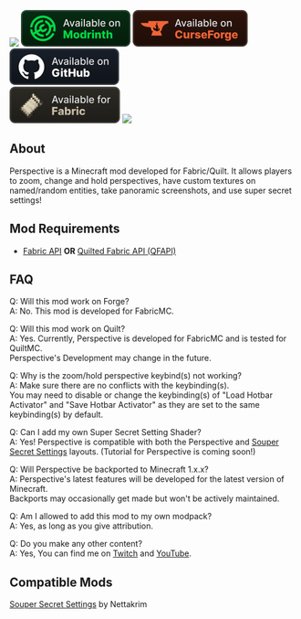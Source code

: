 ![](https://raw.githubusercontent.com/MCLegoMan/Perspective/docs/img/logo/release.png)
[![](https://raw.githubusercontent.com/intergrav/devins-badges/v3/assets/cozy/available/modrinth_64h.png)](https://modrinth.com/mod/mclegoman-perspective)
[![](https://raw.githubusercontent.com/intergrav/devins-badges/v3/assets/cozy/available/curseforge_64h.png)](https://www.curseforge.com/minecraft/mc-mods/perspective)
[![](https://raw.githubusercontent.com/intergrav/devins-badges/v3/assets/cozy/available/github_64h.png)](https://github.com/MCLegoMan/perspective)  
[![](https://raw.githubusercontent.com/intergrav/devins-badges/v3/assets/cozy/supported/fabric_64h.png)](https://fabricmc.net)
[![](https://raw.githubusercontent.com/intergrav/devins-badges/v3/assets/cozy/supported/quilt_64h.png)](https://quiltmc.org)

## About
Perspective is a Minecraft mod developed for Fabric/Quilt. It allows players to zoom, change and hold perspectives, have custom textures on named/random entities, take panoramic screenshots, and use super secret settings!

## Mod Requirements
- [Fabric API](https://modrinth.com/mod/fabric-api) **OR** [Quilted Fabric API (QFAPI)](https://modrinth.com/mod/qsl) 

## FAQ
Q: Will this mod work on Forge?  
A: No. This mod is developed for FabricMC.

Q: Will this mod work on Quilt?  
A: Yes. Currently, Perspective is developed for FabricMC and is tested for QuiltMC.  
Perspective's Development may change in the future.

Q: Why is the zoom/hold perspective keybind(s) not working?  
A: Make sure there are no conflicts with the keybinding(s).  
You may need to disable or change the keybinding(s) of "Load Hotbar Activator" and "Save Hotbar Activator" as they are set to the same keybinding(s) by default.

Q: Can I add my own Super Secret Setting Shader?  
A: Yes! Perspective is compatible with both the Perspective and [Souper Secret Settings](https://github.com/Nettakrim/Souper-Secret-Settings/blob/main/ResourcepackGuide/ResourcepackGuide.md) layouts. (Tutorial for Perspective is coming soon!)

Q: Will Perspective be backported to Minecraft 1.x.x?  
A: Perspective's latest features will be developed for the latest version of Minecraft.  
Backports may occasionally get made but won't be actively maintained.

Q: Am I allowed to add this mod to my own modpack?  
A: Yes, as long as you give attribution.

Q: Do you make any other content?  
A: Yes, You can find me on [Twitch](https://twitch.tv/mclegoman) and [YouTube](https://youtube.com/@MCLegoMan).

## Compatible Mods
[Souper Secret Settings](https://modrinth.com/mod/souper-secret-settings) by Nettakrim